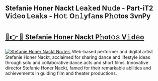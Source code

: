 ## Stefanie Honer Nackt L𝚎a𝚔ed N𝚞𝚍e - Part-iT2 Vi𝚍𝚎o L𝚎a𝚔s - H𝚘𝚝 O𝚗𝚕yf𝚊ns P𝚑𝚘tos 3vnPy

# <h2><a href="http://kf2cm4g.oniu.top/?m=Stefanie+Honer+Nackt">🔗👉 🔴 Stefanie Honer Nackt P𝚑ot𝚘𝚜 V𝚒d𝚎o</a></h2>

[![Stefanie Honer Nackt Nu𝚍e𝚜](https://i.imgur.com/0qMVB7G.gif)](http://kf2cm4g.oniu.top/?m=Stefanie+Honer+Nackt)
Web-based performer and digital artist Stefanie Honer Nackt, acclaimed for sharing dance and lifestyle ideas through solo and collaborative dance acts and short films. Innovative director Stefanie Honer Nackt, famed for their remarkable abilities and achievements in guiding film and theater productions.  
